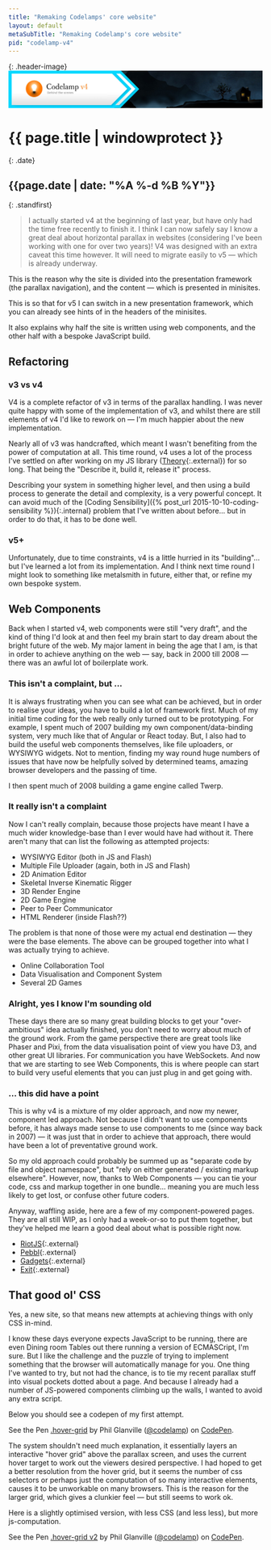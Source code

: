 ```yaml
---
title: "Remaking Codelamps' core website"
layout: default
metaSubTitle: "Remaking Codelamp's core website"
pid: "codelamp-v4"
---
```


{: .header-image}
[![Blog Bg](/images/codelamp-v4-blog.jpg)]({{page.url}})

# {{ page.title | windowprotect }}

{: .date}
## {{page.date | date: "%A %-d %B %Y"}}

{: .standfirst}
> I actually started v4 at the beginning of last year, but have only had the time free recently to finish it. I think I can now safely say I know a great deal about horizontal parallax in websites (considering I've been working with one for over two years)! V4 was designed with an extra caveat this time however. It will need to migrate easily to v5 — which is already underway.

<!--more-->

This is the reason why the site is divided into the presentation framework (the parallax navigation), and the content — which is presented in minisites.

This is so that for v5 I can switch in a new presentation framework, which you can already see hints of in the headers of the minisites.

It also explains why half the site is written using web components, and the other half with a bespoke JavaScript build.

## Refactoring

### v3 vs v4
V4 is a complete refactor of v3 in terms of the parallax handling. I was never quite happy with some of the implementation of v3, and whilst there are still elements of v4 I'd like to rework on — I'm much happier about the new implementation.

Nearly all of v3 was handcrafted, which meant I wasn't benefiting from the power of computation at all. This time round, v4 uses a lot of the process I've settled on after working on my JS library ([Theory](http://github.com/codelamp/theory){:.external}) for so long. That being the "Describe it, build it, release it" process.

Describing your system in something higher level, and then using a build process to generate the detail and complexity, is a very powerful concept. It can avoid much of the [Coding Sensibility]({% post_url 2015-10-10-coding-sensibility %}){:.internal} problem that I've written about before... but in order to do that, it has to be done well.

### v5+

Unfortunately, due to time constraints, v4 is a little hurried in its "building"... but I've learned a lot from its implementation. And I think next time round I might look to something like metalsmith in future, either that, or refine my own bespoke system.

## Web Components

Back when I started v4, web components were still "very draft", and the kind of thing I'd look at and then feel my brain start to day dream about the bright future of the web. My major lament in being the age that I am, is that in order to achieve anything on the web — say, back in 2000 till 2008 — there was an awful lot of boilerplate work.

### This isn't a complaint, but ...

It is always frustrating when you can see what can be achieved, but in order to realise your ideas, you have to build a lot of framework first. Much of my initial time coding for the web really only turned out to be prototyping. For example, I spent much of 2007 building my own component/data-binding system, very much like that of Angular or React today. But, I also had to build the useful web components themselves, like file uploaders, or WYSIWYG widgets. Not to mention, finding my way round huge numbers of issues that have now be helpfully solved by determined teams, amazing browser developers and the passing of time.

I then spent much of 2008 building a game engine called Twerp.

### It really isn't a complaint

Now I can't really complain, because those projects have meant I have a much wider knowledge-base than I ever would have had without it. There aren't many that can list the following as attempted projects:

- WYSIWYG Editor (both in JS and Flash)
- Multiple File Uploader (again, both in JS and Flash)
- 2D Animation Editor
- Skeletal Inverse Kinematic Rigger
- 3D Render Engine
- 2D Game Engine
- Peer to Peer Communicator
- HTML Renderer (inside Flash??)

The problem is that none of those were my actual end destination — they were the base elements. The above can be grouped together into what I was actually trying to achieve.

- Online Collaboration Tool
- Data Visualisation and Component System
- Several 2D Games

### Alright, yes I know I'm sounding old

These days there are so many great building blocks to get your "over-ambitious" idea actually finished, you don't need to worry about much of the ground work. From the game perspective there are great tools like Phaser and Pixi, from the data visualisation point of view you have D3, and other great UI libraries. For communication you have WebSockets. And now that we are starting to see Web Components, this is where people can start to build very useful elements that you can just plug in and get going with.


### ... this did have a point

This is why v4 is a mixture of my older approach, and now my newer, component led approach. Not because I didn't want to use components before, it has always made sense to use components to me (since way back in 2007) — it was just that in order to achieve that approach, there would have been a lot of preventative ground work.

So my old approach could probably be summed up as "separate code by file and object namespace", but "rely on either generated / existing markup elsewhere". However, now, thanks to Web Components — you can tie your code, css and markup together in one bundle... meaning you are much less likely to get lost, or confuse other future coders.

Anyway, waffling aside, here are a few of my component-powered pages. They are all still WIP, as I only had a week-or-so to put them together, but they've helped me learn a good deal about what is possible right now.

- [RiotJS](http://v4.codelamp.co.uk/subsites/riotjs){:.external}
- [Pebbl](http://v4.codelamp.co.uk/subsites/pebbl){:.external}
- [Gadgets](http://v4.codelamp.co.uk/subsites/gadgets){:.external}
- [Exit](http://v4.codelamp.co.uk/subsites/exit){:.external}

## That good ol' CSS

Yes, a new site, so that means new attempts at achieving things with only CSS in-mind.

I know these days everyone expects JavaScript to be running, there are even Dining room Tables out there running a version of ECMASCript, I'm sure. But I like the challenge and the puzzle of trying to implement something that the browser will automatically manage for you. One thing I've wanted to try, but not had the chance, is to tie my recent parallax stuff into visual pockets dotted about a page. And because I already had a number of JS-powered components climbing up the walls, I wanted to avoid any extra script.

Below you should see a codepen of my first attempt.

<p data-height="265" data-theme-id="0" data-slug-hash="Mmzvqr" data-default-tab="result" data-user="codelamp" data-embed-version="2" data-pen-title=".hover-grid" class="codepen">See the Pen <a href="https://codepen.io/codelamp/pen/Mmzvqr/">.hover-grid</a> by Phil Glanville (<a href="https://codepen.io/codelamp">@codelamp</a>) on <a href="https://codepen.io">CodePen</a>.</p>
<script async src="https://production-assets.codepen.io/assets/embed/ei.js"></script>

The system shouldn't need much explanation, it essentially layers an interactive "hover grid" above the parallax screen, and uses the current hover target to work out the viewers desired perspective. I had hoped to get a better resolution from the hover grid, but it seems the number of css selectors or perhaps just the computation of so many interactive elements, causes it to be unworkable on many browsers. This is the reason for the larger grid, which gives a clunkier feel — but still seems to work ok.

Here is a slightly optimised version, with less CSS (and less less), but more js-computation.

<p data-height="265" data-theme-id="0" data-slug-hash="ybQodK" data-default-tab="result" data-user="codelamp" data-embed-version="2" data-pen-title=".hover-grid v2" class="codepen">See the Pen <a href="https://codepen.io/codelamp/pen/ybQodK/">.hover-grid v2</a> by Phil Glanville (<a href="https://codepen.io/codelamp">@codelamp</a>) on <a href="https://codepen.io">CodePen</a>.</p>
<script async src="https://production-assets.codepen.io/assets/embed/ei.js"></script>
